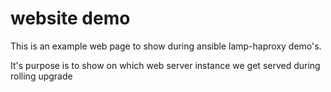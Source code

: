 # website demo

This is an example web page to show during ansible lamp-haproxy demo's.

It's purpose is to show on which web server instance we get served during rolling upgrade 
